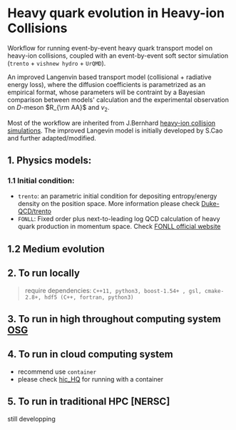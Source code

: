 # Heavy quark evolution in Heavy-ion Collisions
Workflow for running event-by-event heavy quark transport model on heavy-ion collisions, coupled with an event-by-event soft sector simulation (`trento` + `vishnew hydro` + `UrQMD`).

An improved Langenvin based transport model (collisional + radiative energy loss), where the diffusion coefficients is parametrized as an empirical format, whose parameters will be contraint by a Bayesian comparison between models' calculation and the experimental observation on $D$-meson $R_{\rm AA}$ and $v_2$.

Most of the workflow are inherited from J.Bernhard [heavy-ion collision simulations](https://github.com/jbernhard/heavy-ion-collisions-osg). The improved Langevin model is initially developed by S.Cao and further adapted/modified.

## 1. Physics models:
### 1.1 Initial condition: 
- `trento`: an parametric initial condition for depositing entropy/energy density on the position space. More information please check [Duke-QCD/trento](https://github.com/Duke-QCD/trento)
- `FONLL`: Fixed order plus next-to-leading log QCD calculation of heavy quark production in momentum space. Check [FONLL official website](http://www.lpthe.jussieu.fr/~cacciari/fonll/fonllform.html)

## 1.2 Medium evolution


## 2. To run locally
> require dependencies: `C++11, python3, boost-1.54+ , gsl, cmake-2.8+, hdf5 (C++, fortran, python3)`


## 3. To run in high throughout computing system [OSG](http://opensciencegrid.org/)

## 4. To run in cloud computing system
- recommend use `container`
- please check [hic_HQ](https://github.com/Yingru/hic_HQ) for running with a container

## 5. To run in traditional HPC [NERSC]
still developping
